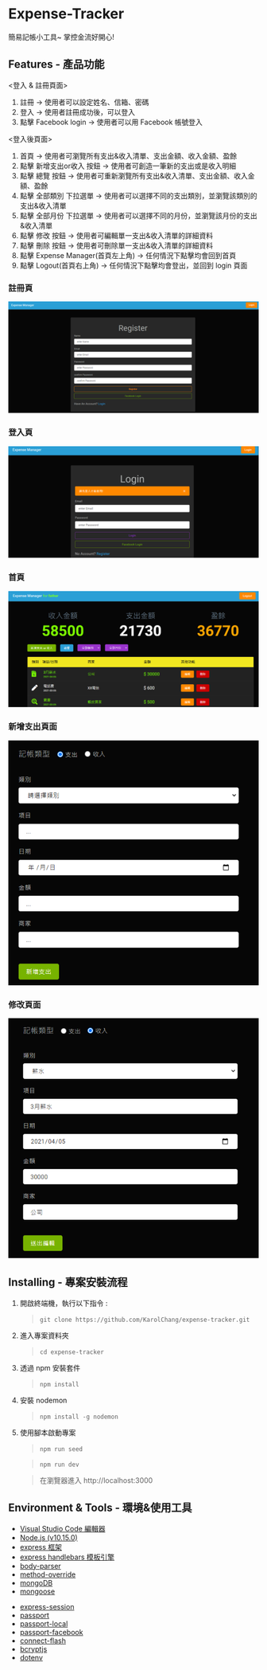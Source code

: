 # Expense-Tracker

簡易記帳小工具~
掌控金流好開心!

## Features - 產品功能

<登入 & 註冊頁面>

1. 註冊 -> 使用者可以設定姓名、信箱、密碼
2. 登入 -> 使用者註冊成功後，可以登入
3. 點擊 Facebook login -> 使用者可以用 Facebook 帳號登入

<登入後頁面>

1. 首頁 -> 使用者可瀏覽所有支出&收入清單、支出金額、收入金額、盈餘
2. 點擊 新增支出or收入 按鈕 -> 使用者可創造一筆新的支出或是收入明細
3. 點擊 總覽 按鈕 -> 使用者可重新瀏覽所有支出&收入清單、支出金額、收入金額、盈餘
4. 點擊 全部類別 下拉選單 -> 使用者可以選擇不同的支出類別，並瀏覽該類別的支出&收入清單
5. 點擊 全部月份 下拉選單 -> 使用者可以選擇不同的月份，並瀏覽該月份的支出&收入清單
6. 點擊 修改 按鈕 -> 使用者可編輯單一支出&收入清單的詳細資料
7. 點擊 刪除 按鈕 -> 使用者可刪除單一支出&收入清單的詳細資料
8. 點擊 Expense Manager(首頁左上角) -> 任何情況下點擊均會回到首頁
9. 點擊 Logout(首頁右上角) -> 任何情況下點擊均會登出，並回到 login 頁面

### 註冊頁

![](pictures/register.png)

### 登入頁

![](pictures/login.png)

### 首頁

![](pictures/index.png)

### 新增支出頁面

![](pictures/create.png)

### 修改頁面

![](pictures/edit.png)

## Installing - 專案安裝流程

1. 開啟終端機，執行以下指令 :

   > `git clone https://github.com/KarolChang/expense-tracker.git`

2. 進入專案資料夾

   > `cd expense-tracker`

3. 透過 npm 安裝套件

   > `npm install`

4. 安裝 nodemon

   > `npm install -g nodemon`

5. 使用腳本啟動專案

   > `npm run seed`

   > `npm run dev`

   > 在瀏覽器進入 http://localhost:3000

## Environment & Tools - 環境&使用工具

- [Visual Studio Code 編輯器](https://code.visualstudio.com/)
- [Node.js (v10.15.0)](https://nodejs.org/en/)
- [express 框架](https://www.npmjs.com/package/express)
- [express handlebars 模板引擎](https://www.npmjs.com/package/express-handlebars)
- [body-parser](https://www.npmjs.com/package/body-parser)
- [method-override](https://www.npmjs.com/package/method-override)
- [mongoDB](https://www.mongodb.com/2)
- [mongoose](https://mongoosejs.com/)

* [express-session](https://www.npmjs.com/package/express-session)
* [passport](https://www.npmjs.com/package/passport)
* [passport-local](https://www.npmjs.com/package/passport-local)
* [passport-facebook](https://www.npmjs.com/package/passport-facebook)
* [connect-flash](https://www.npmjs.com/package/connect-flash)
* [bcryptjs](https://www.npmjs.com/package/bcryptjs)
* [dotenv](https://www.npmjs.com/package/dotenv)
